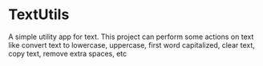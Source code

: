 # TextUtils
A simple utility app for text. This project can perform some actions on text like convert text to lowercase, uppercase, first word capitalized, clear text, copy text, remove extra spaces, etc  
